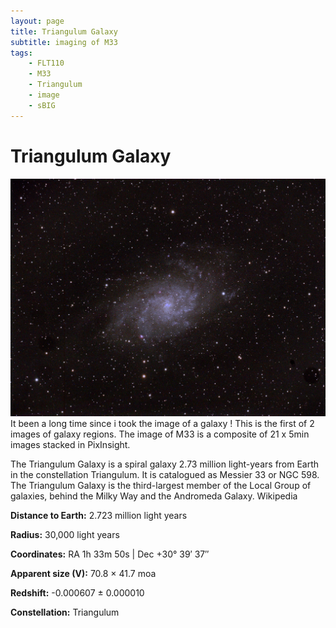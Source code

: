 ```yaml
---
layout: page
title: Triangulum Galaxy
subtitle: imaging of M33
tags: 
    - FLT110
    - M33
    - Triangulum
    - image
    - sBIG
---
```


# Triangulum Galaxy 

![image][m33]
It been a long time since i took the image of a galaxy ! This is the first of 2 images of galaxy regions. The image of M33 is a composite of 21 x 5min images stacked in PixInsight.

The Triangulum Galaxy is a spiral galaxy 2.73 million light-years from Earth in the constellation Triangulum. It is catalogued as Messier 33 or NGC 598. The Triangulum Galaxy is the third-largest member of the Local Group of galaxies, behind the Milky Way and the Andromeda Galaxy. Wikipedia

**Distance to Earth:** 2.723 million light years

**Radius:** 30,000 light years

**Coordinates:** RA 1h 33m 50s | Dec +30° 39′ 37″

**Apparent size (V):** 70.8 × 41.7 moa

**Redshift:** -0.000607 ± 0.000010

**Constellation:** Triangulum

[m33]:../assets/img/astrophotos/2020-09-25-m33.jpg

